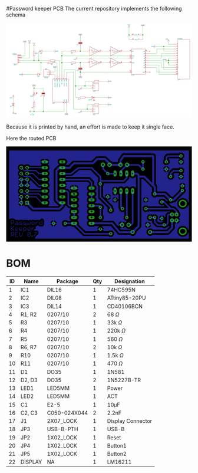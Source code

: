 #Password keeper PCB
The current repository implements the following schema

![NET](/res/net.png)

Because it is printed by hand, an effort is made to keep it single face.

Here the routed PCB

![LAYOUT](/res/pcb.png)

# BOM
| ID | Name     | Package      | Qty | Designation
|----|----------|--------------|-----|-------------
|  1 | IC1      | DIL16        |   1 | 74HC595N
|  2 | IC2      | DIL08        |   1 | ATtiny85-20PU
|  3 | IC3      | DIL14        |   1 | CD40106BCN
|  4 | R1, R2   | 0207/10      |   2 | 68 $\Omega$
|  5 | R3       | 0207/10      |   1 | 33k $\Omega$
|  6 | R4       | 0207/10      |   1 | 220k $\Omega$
|  7 | R5       | 0207/10      |   1 | 560 $\Omega$ 
|  8 | R6, R7   | 0207/10      |   2 | 10k $\Omega$
|  9 | R10      | 0207/10      |   1 | 1.5k $\Omega$ 
| 10 | R11      | 0207/10      |   1 | 470 $\Omega$ 
| 11 | D1       | DO35         |   1 | 1N581
| 12 | D2, D3   | DO35         |   2 | 1N5227B-TR
| 13 | LED1     | LED5MM       |   1 | Power
| 14 | LED2     | LED5MM       |   1 | ACT
| 15 | C1       | E2-5         |   1 | 10$\mu$F
| 16 | C2, C3   | C050-024X044 |   2 | 2.2nF
| 17 | J1       | 2X07_LOCK    |   1 | Display Connector
| 18 | JP3      | USB-B-PTH    |   1 | USB-B
| 19 | JP2      | 1X02_LOCK    |   1 | Reset
| 20 | JP4      | 1X02_LOCK    |   1 | Button1
| 21 | JP5      | 1X02_LOCK    |   1 | Button2
| 22 | DISPLAY  | NA           |   1 | LM16211

